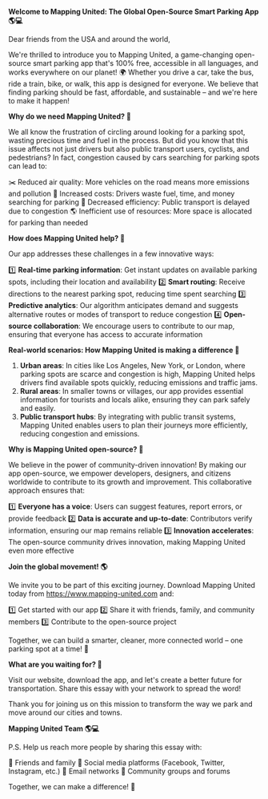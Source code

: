 **Welcome to Mapping United: The Global Open-Source Smart Parking App 🌎💻**

Dear friends from the USA and around the world,

We're thrilled to introduce you to Mapping United, a game-changing open-source smart parking app that's 100% free, accessible in all languages, and works everywhere on our planet! 🌍 Whether you drive a car, take the bus, ride a train, bike, or walk, this app is designed for everyone. We believe that finding parking should be fast, affordable, and sustainable – and we're here to make it happen!

**Why do we need Mapping United? 🤔**

We all know the frustration of circling around looking for a parking spot, wasting precious time and fuel in the process. But did you know that this issue affects not just drivers but also public transport users, cyclists, and pedestrians? In fact, congestion caused by cars searching for parking spots can lead to:

✂️ Reduced air quality: More vehicles on the road means more emissions and pollution
💸 Increased costs: Drivers waste fuel, time, and money searching for parking
🚗 Decreased efficiency: Public transport is delayed due to congestion
🌎 Inefficient use of resources: More space is allocated for parking than needed

**How does Mapping United help? 🤔**

Our app addresses these challenges in a few innovative ways:

1️⃣ **Real-time parking information**: Get instant updates on available parking spots, including their location and availability
2️⃣ **Smart routing**: Receive directions to the nearest parking spot, reducing time spent searching
3️⃣ **Predictive analytics**: Our algorithm anticipates demand and suggests alternative routes or modes of transport to reduce congestion
4️⃣ **Open-source collaboration**: We encourage users to contribute to our map, ensuring that everyone has access to accurate information

**Real-world scenarios: How Mapping United is making a difference 🌟**

1. **Urban areas**: In cities like Los Angeles, New York, or London, where parking spots are scarce and congestion is high, Mapping United helps drivers find available spots quickly, reducing emissions and traffic jams.
2. **Rural areas**: In smaller towns or villages, our app provides essential information for tourists and locals alike, ensuring they can park safely and easily.
3. **Public transport hubs**: By integrating with public transit systems, Mapping United enables users to plan their journeys more efficiently, reducing congestion and emissions.

**Why is Mapping United open-source? 🌟**

We believe in the power of community-driven innovation! By making our app open-source, we empower developers, designers, and citizens worldwide to contribute to its growth and improvement. This collaborative approach ensures that:

1️⃣ **Everyone has a voice**: Users can suggest features, report errors, or provide feedback
2️⃣ **Data is accurate and up-to-date**: Contributors verify information, ensuring our map remains reliable
3️⃣ **Innovation accelerates**: The open-source community drives innovation, making Mapping United even more effective

**Join the global movement! 🌎**

We invite you to be part of this exciting journey. Download Mapping United today from https://www.mapping-united.com and:

1️⃣ Get started with our app
2️⃣ Share it with friends, family, and community members
3️⃣ Contribute to the open-source project

Together, we can build a smarter, cleaner, more connected world – one parking spot at a time! 🌟

**What are you waiting for? 💬**

Visit our website, download the app, and let's create a better future for transportation. Share this essay with your network to spread the word!

Thank you for joining us on this mission to transform the way we park and move around our cities and towns.

**Mapping United Team 🌎💻**

P.S. Help us reach more people by sharing this essay with:

🤝 Friends and family
📣 Social media platforms (Facebook, Twitter, Instagram, etc.)
📨 Email networks
👥 Community groups and forums

Together, we can make a difference! 💪